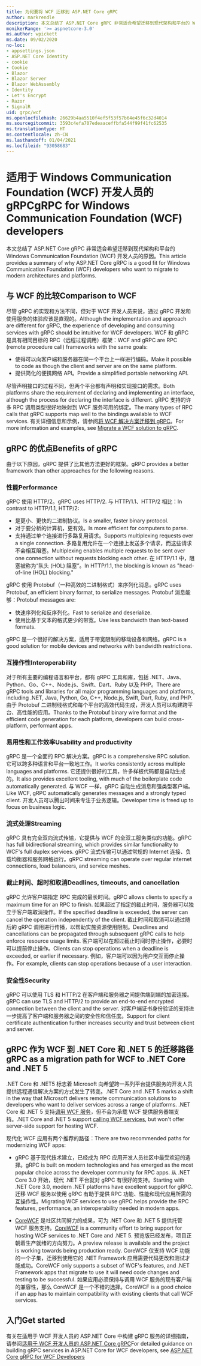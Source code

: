 ```yaml
---
title: 为何要将 WCF 迁移到 ASP.NET Core gRPC
author: markrendle
description: 本文总结了 ASP.NET Core gRPC 非常适合希望迁移到现代架构和平台的 Windows Communication Foundation (WCF) 开发人员的原因。
monikerRange: '>= aspnetcore-3.0'
ms.author: wpickett
ms.date: 09/02/2020
no-loc:
- appsettings.json
- ASP.NET Core Identity
- cookie
- Cookie
- Blazor
- Blazor Server
- Blazor WebAssembly
- Identity
- Let's Encrypt
- Razor
- SignalR
uid: grpc/wcf
ms.openlocfilehash: 26629b4aa5510f4ef5f53f57b64e45f6c32d4014
ms.sourcegitcommit: 3593c4efa707edeaaceffbfa544f99f41fc62535
ms.translationtype: HT
ms.contentlocale: zh-CN
ms.lasthandoff: 01/04/2021
ms.locfileid: "93058683"
---
```

# <a name="grpc-for-windows-communication-foundation-wcf-developers"></a><span data-ttu-id="0605e-103">适用于 Windows Communication Foundation (WCF) 开发人员的 gRPC</span><span class="sxs-lookup"><span data-stu-id="0605e-103">gRPC for Windows Communication Foundation (WCF) developers</span></span>

<span data-ttu-id="0605e-104">本文总结了 ASP.NET Core gRPC 非常适合希望迁移到现代架构和平台的 Windows Communication Foundation (WCF) 开发人员的原因。</span><span class="sxs-lookup"><span data-stu-id="0605e-104">This article provides a summary of why ASP.NET Core gRPC is a good fit for Windows Communication Foundation (WCF) developers who want to migrate to modern architectures and platforms.</span></span>

## <a name="comparison-to-wcf"></a><span data-ttu-id="0605e-105">与 WCF 的比较</span><span class="sxs-lookup"><span data-stu-id="0605e-105">Comparison to WCF</span></span>

<span data-ttu-id="0605e-106">尽管 gRPC 的实现和方法不同，但对于 WCF 开发人员来说，通过 gRPC 开发和使用服务的体验应该是直观的。</span><span class="sxs-lookup"><span data-stu-id="0605e-106">Although the implementation and approach are different for gRPC, the experience of developing and consuming services with gRPC should be intuitive for WCF developers.</span></span> <span data-ttu-id="0605e-107">WCF 和 gRPC 是具有相同目标的 RPC（远程过程调用）框架：</span><span class="sxs-lookup"><span data-stu-id="0605e-107">WCF and gRPC are RPC (remote procedure call) frameworks with the same goals:</span></span>

* <span data-ttu-id="0605e-108">使得可以向客户端和服务器在同一个平台上一样进行编码。</span><span class="sxs-lookup"><span data-stu-id="0605e-108">Make it possible to code as though the client and server are on the same platform.</span></span>
* <span data-ttu-id="0605e-109">提供简化的便携网络 API。</span><span class="sxs-lookup"><span data-stu-id="0605e-109">Provide a simplified portable networking API.</span></span>

<span data-ttu-id="0605e-110">尽管声明接口的过程不同，但两个平台都有声明和实现接口的需求。</span><span class="sxs-lookup"><span data-stu-id="0605e-110">Both platforms share the requirement of declaring and implementing an interface, although the process for declaring the interface is different.</span></span> <span data-ttu-id="0605e-111">gRPC 支持的许多 RPC 调用类型很好地映射到 WCF 服务可用的绑定。</span><span class="sxs-lookup"><span data-stu-id="0605e-111">The many types of RPC calls that gRPC supports map well to the bindings available to WCF services.</span></span> <span data-ttu-id="0605e-112">有关详细信息和示例，请参阅[将 WCF 解决方案迁移到 gRPC](/dotnet/architecture/grpc-for-wcf-developers/migrate-wcf-to-grpc)。</span><span class="sxs-lookup"><span data-stu-id="0605e-112">For more information and examples, see [Migrate a WCF solution to gRPC](/dotnet/architecture/grpc-for-wcf-developers/migrate-wcf-to-grpc).</span></span>

## <a name="benefits-of-grpc"></a><span data-ttu-id="0605e-113">gRPC 的优点</span><span class="sxs-lookup"><span data-stu-id="0605e-113">Benefits of gRPC</span></span>

<span data-ttu-id="0605e-114">由于以下原因，gRPC 提供了比其他方法更好的框架。</span><span class="sxs-lookup"><span data-stu-id="0605e-114">gRPC provides a better framework than other approaches for the following reasons.</span></span>

### <a name="performance"></a><span data-ttu-id="0605e-115">性能</span><span class="sxs-lookup"><span data-stu-id="0605e-115">Performance</span></span>

<span data-ttu-id="0605e-116">gRPC 使用 HTTP/2。</span><span class="sxs-lookup"><span data-stu-id="0605e-116">gRPC uses HTTP/2.</span></span> <span data-ttu-id="0605e-117">与 HTTP/1.1、HTTP/2 相比：</span><span class="sxs-lookup"><span data-stu-id="0605e-117">In contrast to HTTP/1.1, HTTP/2:</span></span>

* <span data-ttu-id="0605e-118">是更小、更快的二进制协议。</span><span class="sxs-lookup"><span data-stu-id="0605e-118">Is a smaller, faster binary protocol.</span></span>
* <span data-ttu-id="0605e-119">对于要分析的计算机，更有效。</span><span class="sxs-lookup"><span data-stu-id="0605e-119">Is more efficient for computers to parse.</span></span>
* <span data-ttu-id="0605e-120">支持通过单个连接进行多路复用请求。</span><span class="sxs-lookup"><span data-stu-id="0605e-120">Supports multiplexing requests over a single connection.</span></span> <span data-ttu-id="0605e-121">多路复用允许在一个连接上发送多个请求，而这些请求不会相互阻塞。</span><span class="sxs-lookup"><span data-stu-id="0605e-121">Multiplexing enables multiple requests to be sent over one connection without requests blocking each other.</span></span> <span data-ttu-id="0605e-122">在 HTTP/1.1 中，阻塞被称为“队头 (HOL) 阻塞”。</span><span class="sxs-lookup"><span data-stu-id="0605e-122">In HTTP/1.1, the blocking is known as "head-of-line (HOL) blocking."</span></span>

<span data-ttu-id="0605e-123">gRPC 使用 Protobuf（一种高效的二进制格式）来序列化消息。</span><span class="sxs-lookup"><span data-stu-id="0605e-123">gRPC uses Protobuf, an efficient binary format, to serialize messages.</span></span> <span data-ttu-id="0605e-124">Protobuf 消息能够：</span><span class="sxs-lookup"><span data-stu-id="0605e-124">Protobuf messages are:</span></span>
* <span data-ttu-id="0605e-125">快速序列化和反序列化。</span><span class="sxs-lookup"><span data-stu-id="0605e-125">Fast to serialize and deserialize.</span></span>
* <span data-ttu-id="0605e-126">使用比基于文本的格式更少的带宽。</span><span class="sxs-lookup"><span data-stu-id="0605e-126">Use less bandwidth than text-based formats.</span></span> 

<span data-ttu-id="0605e-127">gRPC 是一个很好的解决方案，适用于带宽限制的移动设备和网络。</span><span class="sxs-lookup"><span data-stu-id="0605e-127">gRPC is a good solution for mobile devices and networks with bandwidth restrictions.</span></span>

### <a name="interoperability"></a><span data-ttu-id="0605e-128">互操作性</span><span class="sxs-lookup"><span data-stu-id="0605e-128">Interoperability</span></span>

<span data-ttu-id="0605e-129">对于所有主要的编程语言和平台，都有 gRPC 工具和库，包括 .NET、Java、Python、Go、C++、Node.js、Swift、Dart、Ruby 以及 PHP。</span><span class="sxs-lookup"><span data-stu-id="0605e-129">There are gRPC tools and libraries for all major programming languages and platforms, including .NET, Java, Python, Go, C++, Node.js, Swift, Dart, Ruby, and PHP.</span></span> <span data-ttu-id="0605e-130">由于 Protobuf 二进制线格式和每个平台的高效代码生成，开发人员可以构建跨平台、高性能的应用。</span><span class="sxs-lookup"><span data-stu-id="0605e-130">Thanks to the Protobuf binary wire format and the efficient code generation for each platform, developers can build cross-platform, performant apps.</span></span>

### <a name="usability-and-productivity"></a><span data-ttu-id="0605e-131">易用性和工作效率</span><span class="sxs-lookup"><span data-stu-id="0605e-131">Usability and productivity</span></span>

<span data-ttu-id="0605e-132">gRPC 是一个全面的 RPC 解决方案。</span><span class="sxs-lookup"><span data-stu-id="0605e-132">gRPC is a comprehensive RPC solution.</span></span> <span data-ttu-id="0605e-133">它可以跨多种语言和平台一致地工作。</span><span class="sxs-lookup"><span data-stu-id="0605e-133">It works consistently across multiple languages and platforms.</span></span> <span data-ttu-id="0605e-134">它还提供很好的工具，许多样板代码都是自动生成的。</span><span class="sxs-lookup"><span data-stu-id="0605e-134">It also provides excellent tooling, with much of the boilerplate code automatically generated.</span></span> <span data-ttu-id="0605e-135">与 WCF 一样，gRPC 自动生成消息和强类型客户端。</span><span class="sxs-lookup"><span data-stu-id="0605e-135">Like WCF, gRPC automatically generates messages and a strongly typed client.</span></span> <span data-ttu-id="0605e-136">开发人员可以腾出时间来专注于业务逻辑。</span><span class="sxs-lookup"><span data-stu-id="0605e-136">Developer time is freed up to focus on business logic.</span></span>

### <a name="streaming"></a><span data-ttu-id="0605e-137">流式处理</span><span class="sxs-lookup"><span data-stu-id="0605e-137">Streaming</span></span>

<span data-ttu-id="0605e-138">gRPC 具有完全双向流式传输，它提供与 WCF 的全双工服务类似的功能。</span><span class="sxs-lookup"><span data-stu-id="0605e-138">gRPC has full bidirectional streaming, which provides similar functionality to WCF's full duplex services.</span></span> <span data-ttu-id="0605e-139">gRPC 流式传输可以通过常规的 Internet 连接、负载均衡器和服务网格运行。</span><span class="sxs-lookup"><span data-stu-id="0605e-139">gRPC streaming can operate over regular internet connections, load balancers, and service meshes.</span></span>

### <a name="deadlines-timeouts-and-cancellation"></a><span data-ttu-id="0605e-140">截止时间、超时和取消</span><span class="sxs-lookup"><span data-stu-id="0605e-140">Deadlines, timeouts, and cancellation</span></span>

<span data-ttu-id="0605e-141">gRPC 允许客户端指定 RPC 完成的最长时间。</span><span class="sxs-lookup"><span data-stu-id="0605e-141">gRPC allows clients to specify a maximum time for an RPC to finish.</span></span> <span data-ttu-id="0605e-142">如果超过了指定的截止时间，服务器可以独立于客户端取消操作。</span><span class="sxs-lookup"><span data-stu-id="0605e-142">If the specified deadline is exceeded, the server can cancel the operation independently of the client.</span></span> <span data-ttu-id="0605e-143">截止时间和取消可以通过随后的 gRPC 调用进行传播，以帮助实施资源使用限制。</span><span class="sxs-lookup"><span data-stu-id="0605e-143">Deadlines and cancellations can be propagated through subsequent gRPC calls to help enforce resource usage limits.</span></span> <span data-ttu-id="0605e-144">客户端可以在超过截止时间时停止操作，必要时可以提前停止操作。</span><span class="sxs-lookup"><span data-stu-id="0605e-144">Clients can stop operations when a deadline is exceeded, or earlier if necessary.</span></span> <span data-ttu-id="0605e-145">例如，客户端可以因为用户交互而停止操作。</span><span class="sxs-lookup"><span data-stu-id="0605e-145">For example, clients can stop operations because of a user interaction.</span></span>

### <a name="security"></a><span data-ttu-id="0605e-146">安全性</span><span class="sxs-lookup"><span data-stu-id="0605e-146">Security</span></span>

<span data-ttu-id="0605e-147">gRPC 可以使用 TLS 和 HTTP/2 在客户端和服务器之间提供端到端的加密连接。</span><span class="sxs-lookup"><span data-stu-id="0605e-147">gRPC can use TLS and HTTP/2 to provide an end-to-end encrypted connection between the client and the server.</span></span> <span data-ttu-id="0605e-148">对客户端证书身份验证的支持进一步提高了客户端和服务器之间的安全性和信任度。</span><span class="sxs-lookup"><span data-stu-id="0605e-148">Support for client certificate authentication further increases security and trust between client and server.</span></span>

## <a name="grpc-as-a-migration-path-for-wcf-to-net-core-and-net-5"></a><span data-ttu-id="0605e-149">gRPC 作为 WCF 到 .NET Core 和 .NET 5 的迁移路径</span><span class="sxs-lookup"><span data-stu-id="0605e-149">gRPC as a migration path for WCF to .NET Core and .NET 5</span></span>

<span data-ttu-id="0605e-150">.NET Core 和 .NET5 标志着 Microsoft 向希望跨一系列平台提供服务的开发人员提供远程通信解决方案的方式发生了转变。</span><span class="sxs-lookup"><span data-stu-id="0605e-150">.NET Core and .NET 5 marks a shift in the way that Microsoft delivers remote communication solutions to developers who want to deliver services across a range of platforms.</span></span> <span data-ttu-id="0605e-151">.NET Core 和 .NET 5 支持[调用 WCF 服务](/dotnet/core/additional-tools/wcf-web-service-reference-guide)，但不会为承载 WCF 提供服务器端支持。</span><span class="sxs-lookup"><span data-stu-id="0605e-151">.NET Core and .NET 5 support [calling WCF services](/dotnet/core/additional-tools/wcf-web-service-reference-guide), but won't offer server-side support for hosting WCF.</span></span>

<span data-ttu-id="0605e-152">现代化 WCF 应用有两个推荐的路径：</span><span class="sxs-lookup"><span data-stu-id="0605e-152">There are two recommended paths for modernizing WCF apps:</span></span>

* <span data-ttu-id="0605e-153">gRPC 基于现代技术建立，已经成为 RPC 应用开发人员社区中最受欢迎的选择。</span><span class="sxs-lookup"><span data-stu-id="0605e-153">gRPC is built on modern technologies and has emerged as the most popular choice across the developer community for RPC apps.</span></span> <span data-ttu-id="0605e-154">从 .NET Core 3.0 开始，现代 .NET 平台就对 gRPC 有很好的支持。</span><span class="sxs-lookup"><span data-stu-id="0605e-154">Starting with .NET Core 3.0, modern .NET platforms have excellent support for gRPC.</span></span> <span data-ttu-id="0605e-155">迁移 WCF 服务以使用 gRPC 有助于提供 RPC 功能、性能和现代应用所需的互操作性。</span><span class="sxs-lookup"><span data-stu-id="0605e-155">Migrating WCF services to use gRPC helps provide the RPC features, performance, an interoperability needed in modern apps.</span></span>

* <span data-ttu-id="0605e-156">[CoreWCF](https://github.com/CoreWCF/CoreWCF) 是社区共同努力的成果，可为 .NET Core 和 .NET 5 提供托管 WCF 服务支持。</span><span class="sxs-lookup"><span data-stu-id="0605e-156">[CoreWCF](https://github.com/CoreWCF/CoreWCF) is a community effort to bring support for hosting WCF services to .NET Core and .NET 5.</span></span> <span data-ttu-id="0605e-157">预览版已经发布，项目正朝着生产就绪的方向努力。</span><span class="sxs-lookup"><span data-stu-id="0605e-157">A preview release is available and the project is working towards being production ready.</span></span> <span data-ttu-id="0605e-158">CoreWCF 仅支持 WCF 功能的一个子集，迁移到使用它的 .NET Framework 应用需要代码更改和测试才能成功。</span><span class="sxs-lookup"><span data-stu-id="0605e-158">CoreWCF only supports a subset of WCF's features, and .NET Framework apps that migrate to use it will need code changes and testing to be successful.</span></span> <span data-ttu-id="0605e-159">如果应用必须保持与调用 WCF 服务的现有客户端的兼容性，那么 CoreWCF 是一个不错的选择。</span><span class="sxs-lookup"><span data-stu-id="0605e-159">CoreWCF is a good choice if an app has to maintain compatibility with existing clients that call WCF services.</span></span>

## <a name="get-started"></a><span data-ttu-id="0605e-160">入门</span><span class="sxs-lookup"><span data-stu-id="0605e-160">Get started</span></span>

<span data-ttu-id="0605e-161">有关在适用于 WCF 开发人员的 ASP.NET Core 中构建 gRPC 服务的详细指南，请参阅[适用于 WCF 开发人员的 ASP.NET Core gRPC](/dotnet/architecture/grpc-for-wcf-developers)</span><span class="sxs-lookup"><span data-stu-id="0605e-161">For detailed guidance on building gRPC services in ASP.NET Core for WCF developers, see [ASP.NET Core gRPC for WCF Developers](/dotnet/architecture/grpc-for-wcf-developers)</span></span>
